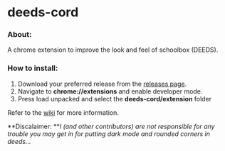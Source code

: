 # deeds-cord
### About:
A chrome extension to improve the look and feel of schoolbox (DEEDS).

### How to install:
1) Download your preferred release from the [releases page](https://github.com/cgsdiscord/deeds-cord/releases).
2) Navigate to __chrome://extensions__ and enable developer mode.
3) Press load unpacked and select the __deeds-cord/extension__ folder

Refer to the [wiki](https://github.com/cgsdiscord/deeds-cord/wiki) for more information.


**Discalaimer: ***I (and other contributors) are not responsible for any trouble you may get in for putting dark mode and rounded corners in deeds...*
